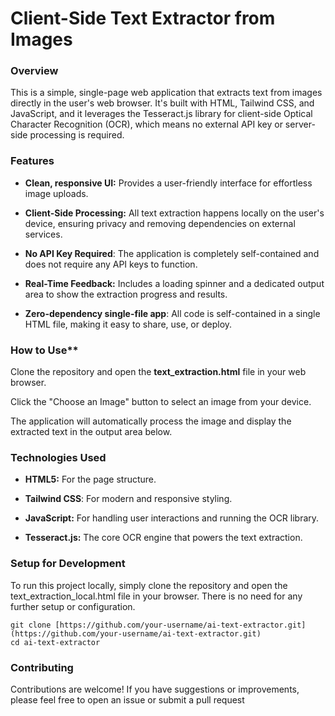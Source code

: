 # **Client-Side Text Extractor from Images**

### **Overview**

This is a simple, single-page web application that extracts text from images directly in the user's web browser. It's built with HTML, Tailwind CSS, and JavaScript, and it leverages the Tesseract.js library for client-side Optical Character Recognition (OCR), which means no external API key or server-side processing is required.

### **Features**

- **Clean, responsive UI:** Provides a user-friendly interface for effortless image uploads.

- **Client-Side Processing:** All text extraction happens locally on the user's device, ensuring privacy and removing dependencies on external services.

- **No API Key Required**: The application is completely self-contained and does not require any API keys to function.

- **Real-Time Feedback:** Includes a loading spinner and a dedicated output area to show the extraction progress and results.

- **Zero-dependency single-file app**: All code is self-contained in a single HTML file, making it easy to share, use, or deploy.

### **How to Use****
Clone the repository and open the **text_extraction.html** file in your web browser.

Click the "Choose an Image" button to select an image from your device.

The application will automatically process the image and display the extracted text in the output area below.

### **Technologies Used**

- **HTML5:** For the page structure.

- **Tailwind CSS**: For modern and responsive styling.

- **JavaScript:** For handling user interactions and running the OCR library.

- **Tesseract.js:** The core OCR engine that powers the text extraction.

### **Setup for Development**

To run this project locally, simply clone the repository and open the text_extraction_local.html file in your browser. There is no need for any further setup or configuration.

```
git clone [https://github.com/your-username/ai-text-extractor.git](https://github.com/your-username/ai-text-extractor.git)
cd ai-text-extractor
```

### **Contributing**


Contributions are welcome! If you have suggestions or improvements, please feel free to open an issue or submit a pull request
